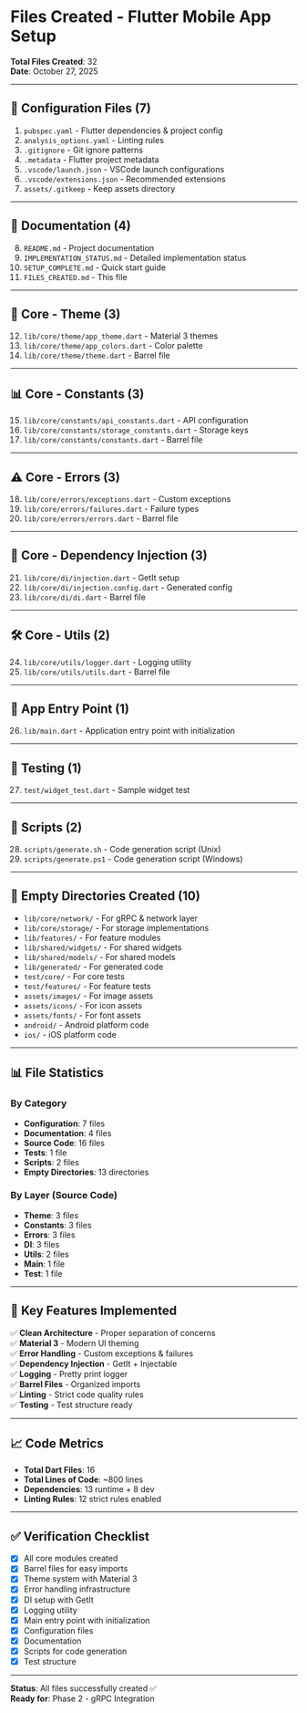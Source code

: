 # Files Created - Flutter Mobile App Setup

**Total Files Created**: 32  
**Date**: October 27, 2025

---

## 📁 Configuration Files (7)

1. `pubspec.yaml` - Flutter dependencies & project config
2. `analysis_options.yaml` - Linting rules
3. `.gitignore` - Git ignore patterns
4. `.metadata` - Flutter project metadata
5. `.vscode/launch.json` - VSCode launch configurations
6. `.vscode/extensions.json` - Recommended extensions
7. `assets/.gitkeep` - Keep assets directory

---

## 📝 Documentation (4)

8. `README.md` - Project documentation
9. `IMPLEMENTATION_STATUS.md` - Detailed implementation status
10. `SETUP_COMPLETE.md` - Quick start guide
11. `FILES_CREATED.md` - This file

---

## 🎨 Core - Theme (3)

12. `lib/core/theme/app_theme.dart` - Material 3 themes
13. `lib/core/theme/app_colors.dart` - Color palette
14. `lib/core/theme/theme.dart` - Barrel file

---

## 📊 Core - Constants (3)

15. `lib/core/constants/api_constants.dart` - API configuration
16. `lib/core/constants/storage_constants.dart` - Storage keys
17. `lib/core/constants/constants.dart` - Barrel file

---

## ⚠️ Core - Errors (3)

18. `lib/core/errors/exceptions.dart` - Custom exceptions
19. `lib/core/errors/failures.dart` - Failure types
20. `lib/core/errors/errors.dart` - Barrel file

---

## 💉 Core - Dependency Injection (3)

21. `lib/core/di/injection.dart` - GetIt setup
22. `lib/core/di/injection.config.dart` - Generated config
23. `lib/core/di/di.dart` - Barrel file

---

## 🛠️ Core - Utils (2)

24. `lib/core/utils/logger.dart` - Logging utility
25. `lib/core/utils/utils.dart` - Barrel file

---

## 🚀 App Entry Point (1)

26. `lib/main.dart` - Application entry point with initialization

---

## 🧪 Testing (1)

27. `test/widget_test.dart` - Sample widget test

---

## 📜 Scripts (2)

28. `scripts/generate.sh` - Code generation script (Unix)
29. `scripts/generate.ps1` - Code generation script (Windows)

---

## 📁 Empty Directories Created (10)

- `lib/core/network/` - For gRPC & network layer
- `lib/core/storage/` - For storage implementations
- `lib/features/` - For feature modules
- `lib/shared/widgets/` - For shared widgets
- `lib/shared/models/` - For shared models
- `lib/generated/` - For generated code
- `test/core/` - For core tests
- `test/features/` - For feature tests
- `assets/images/` - For image assets
- `assets/icons/` - For icon assets
- `assets/fonts/` - For font assets
- `android/` - Android platform code
- `ios/` - iOS platform code

---

## 📊 File Statistics

### By Category
- **Configuration**: 7 files
- **Documentation**: 4 files
- **Source Code**: 16 files
- **Tests**: 1 file
- **Scripts**: 2 files
- **Empty Directories**: 13 directories

### By Layer (Source Code)
- **Theme**: 3 files
- **Constants**: 3 files
- **Errors**: 3 files
- **DI**: 3 files
- **Utils**: 2 files
- **Main**: 1 file
- **Test**: 1 file

---

## 🎯 Key Features Implemented

✅ **Clean Architecture** - Proper separation of concerns  
✅ **Material 3** - Modern UI theming  
✅ **Error Handling** - Custom exceptions & failures  
✅ **Dependency Injection** - GetIt + Injectable  
✅ **Logging** - Pretty print logger  
✅ **Barrel Files** - Organized imports  
✅ **Linting** - Strict code quality rules  
✅ **Testing** - Test structure ready  

---

## 📈 Code Metrics

- **Total Dart Files**: 16
- **Total Lines of Code**: ~800 lines
- **Dependencies**: 13 runtime + 8 dev
- **Linting Rules**: 12 strict rules enabled

---

## ✅ Verification Checklist

- [x] All core modules created
- [x] Barrel files for easy imports
- [x] Theme system with Material 3
- [x] Error handling infrastructure
- [x] DI setup with GetIt
- [x] Logging utility
- [x] Main entry point with initialization
- [x] Configuration files
- [x] Documentation
- [x] Scripts for code generation
- [x] Test structure

---

**Status**: All files successfully created ✅  
**Ready for**: Phase 2 - gRPC Integration

